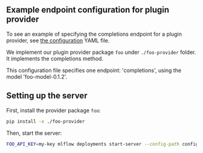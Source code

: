 ## Example endpoint configuration for plugin provider

To see an example of specifying the completions endpoint for a plugin provider, 
see [the configuration](config.yaml) YAML file.

We implement our plugin provider package `foo` under `./foo-provider` folder. It implements the completions method.

This configuration file specifies one endpoint: 'completions', using the model 'foo-model-0.1.2'.

## Setting up the server

First, install the provider package `foo`:

```sh
pip install -e ./foo-provider
```

Then, start the server:

```sh
FOO_API_KEY=my-key mlflow deployments start-server --config-path config.yaml --port 7000
```
